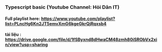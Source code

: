 ### Typescript basic (Youtube Channel: Hỏi Dân IT)


#### Full playlist here: https://www.youtube.com/playlist?list=PLncHg6Kn2JT5emvXmG6kgeGkrQjRqxsb4

#### tài liệu :  https://drive.google.com/file/d/1fSByxnd8dHwaCM48zmh80iSRObVx2xin/view?usp=sharing